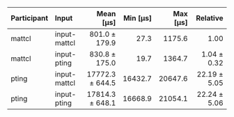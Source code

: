 | Participant | Input | Mean [µs] | Min [µs] | Max [µs] | Relative |
|:---|:---|---:|---:|---:|---:|
| mattcl | input-mattcl | 801.0 ± 179.9 | 27.3 | 1175.6 | 1.00 |
| mattcl | input-pting | 830.8 ± 175.0 | 19.7 | 1364.7 | 1.04 ± 0.32 |
| pting | input-mattcl | 17772.3 ± 644.5 | 16432.7 | 20647.6 | 22.19 ± 5.05 |
| pting | input-pting | 17814.3 ± 648.1 | 16668.9 | 21054.1 | 22.24 ± 5.06 |
